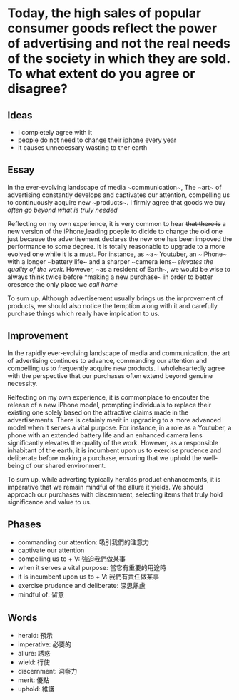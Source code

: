 # Today, the high sales of popular consumer goods reflect the power of advertising and not the real needs of the society in which they are sold. To what extent do you agree or disagree?

## Ideas

- I completely agree with it
- people do not need to change their iphone every year
- it causes unnecessary wasting to ther earth

## Essay

In the ever-evolving landscape of media ~communication~, The ~art~ of advertising constantly develops and captivates our attention, compelling us to continuously acquire new ~products~. I firmly agree that goods we buy *often go beyond what is truly needed*

Reflecting on my own experience, it is very common to hear ~~that there is~~ a new version of the iPhone,leading poeple to dicide to change the old one just because the advertisement declares the new one has been impoved the performance to some degree. It is totally reasonable to upgrade to a more evolved one while it is a must. For instance, as ~a~ Youtuber, an ~iPhone~ with a longer ~battery life~ and a sharper ~camera lens~ *elevates the quality of the work*. However, ~as a resident of Earth~, we would be wise to always think twice before *making a new purchase~ in order to better oreserce the only place we *call home*

To sum up, Although advertisement usually brings us the improvement of products, we should also notice the temption along with it and carefully purchase things which really have implication to us.

## Improvement

In the rapidly ever-evolving landscape of media and communication, the art of advertising continues to advance, commanding our attention and compelling us to frequently acquire new products. I wholeheartedly agree with the perspective that our purchases often extend beyond genuine necessity.

Relfecting on my own experience, it is commonplace to encouter the release of a new iPhone model, prompting individuals to replace their existing one solely based on the attractive claims made in the advertisements. There is cetainly merit in upgrading to a more advanced model when it serves a vital purpose. For instance, in a role as a Youtuber, a phone with an extended battery life and an enhanced camera lens significantly elevates the quality of the work. However, as a responsible inhabitant of the earth, it is incumbent upon us to exercise prudence and deliberate before making a purchase, ensuring that we uphold the well-being of our shared environment.

To sum up, while adverting typically heralds product enhancements, it is imperative that we remain mindful of the allure it yields. We should approach our purchases with discernment, selecting items that truly hold significance and value to us.

## Phases

- commanding our attention: 吸引我們的注意力
- captivate our attention
- compelling us to + V: 強迫我們做某事
- when it serves a vital purpose: 當它有重要的用途時
- it is incumbent upon us to + V: 我們有責任做某事
- exercise prudence and deliberate: 深思熟慮
- mindful of: 留意

## Words

- herald: 預示
- imperative: 必要的
- allure: 誘惑
- wield: 行使
- discernment: 洞察力
- merit: 優點
- uphold: 維護